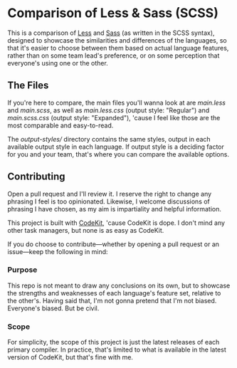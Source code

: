 # Comparison of Less & Sass (SCSS)

This is a comparison of [Less] and [Sass] (as written in the SCSS syntax), designed to showcase the
similarities and differences of the languages, so that it's easier to choose between them based on
actual language features, rather than on some team lead's preference, or on some perception that
everyone's using one or the other.

## The Files

If you're here to compare, the main files you'll wanna look at are _main.less_ and _main.scss_, as
well as _main.less.css_ (output style: "Regular") and _main.scss.css_ (output style: "Expanded"),
'cause I feel like those are the most comparable and easy-to-read.

The _output-styles/_ directory contains the same styles, output in each available output style in
each language.  If output style is a deciding factor for you and your team, that's where you can
compare the available options.

## Contributing

Open a pull request and I'll review it.  I reserve the right to change any phrasing I feel is too
opinionated.  Likewise, I welcome discussions of phrasing I have chosen, as my aim is impartiality
and helpful information.

This project is built with [CodeKit], 'cause CodeKit is dope.  I don't mind any other task managers,
but none is as easy as CodeKit.

If you do choose to contribute—whether by opening a pull request or an issue—keep the following in
mind:

### Purpose

This repo is not meant to draw any conclusions on its own, but to showcase the strengths and
weaknesses of each language's feature set, relative to the other's.  Having said that, I'm not gonna
pretend that I'm not biased.  Everyone's biased.  But be civil.

### Scope

For simplicity, the scope of this project is just the latest releases of each primary compiler.
In practice, that's limited to what is available in the latest version of CodeKit, but that's fine
with me.


[Less]: http://lesscss.org
[Sass]: http://sass-lang.com
[CodeKit]: https://codekitapp.com
